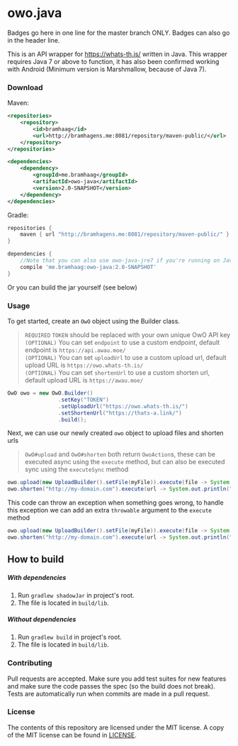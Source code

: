 # owo.java

Badges go here in one line for the master branch ONLY. Badges can also go in the
header line.

This is an API wrapper for https://whats-th.is/ written in Java. This wrapper 
requires Java 7 or above to function, it has also been confirmed working 
with Android (Minimum version is Marshmallow, because of Java 7).


### Download
Maven:
```xml
<repositories>
    <repository>
        <id>bramhaag</id>
        <url>http://bramhagens.me:8081/repository/maven-public/</url>
    </repository>
</repositories>

<dependencies>
    <dependency>
        <groupId>me.bramhaag</groupId>
        <artifactId>owo-java</artifactId>
        <version>2.0-SNAPSHOT</version>
    </dependency>
</dependencies>
```
Gradle:
```groovy
repositories {
    maven { url "http://bramhagens.me:8081/repository/maven-public/" }
}

dependencies {
    //Note that you can also use owo-java-jre7 if you're running on Java 7
    compile 'me.bramhaag:owo-java:2.0-SNAPSHOT'
}
```

Or you can build the jar yourself (see below)

### Usage

To get started, create an `OwO` object using the Builder class.

> `REQUIRED` `TOKEN` should be replaced with your own unique OwO API key  
> `(OPTIONAL)` You can set `endpoint` to use a custom endpoint, default
> endpoint is `https://api.awau.moe/`  
> `(OPTIONAL)` You can set `uploadUrl` to use a custom upload url, default
> upload URL is `https://owo.whats-th.is/`  
> `(OPTIONAL)` You can set `shortenUrl` to use a custom shorten url, default
> upload URL is `https://awau.moe/`

```java
OwO owo = new OwO.Builder()
                .setKey("TOKEN")
                .setUploadUrl("https://owo.whats-th.is/")
                .setShortenUrl("https://thats-a.link/")
                .build();
```

Next, we can use our newly created `owo` object to upload files and shorten urls
> `OwO#upload` and `OwO#shorten` both return `OwoAction`s, these can be executed
> async using the `execute` method, but can also be executed sync using the `executeSync` method
```java
owo.upload(new UploadBuilder().setFile(myFile)).execute(file -> System.out.println("Image URL: " + file.getUrl()));
owo.shorten("http://my-domain.com").execute(url -> System.out.println("Shortened link: " + url));
```

This code can throw an exception when something goes wrong, to handle this 
exception we can add an extra `throwable` argument to the `execute` method
```java
owo.upload(new UploadBuilder().setFile(myFile)).execute(file -> System.out.println("Image URL: " + file.getUrl(), throwable -> throwable.printStackTrace()));
owo.shorten("http://my-domain.com").execute(url -> System.out.println("Shortened link: " + url), throwable -> throwable.printStackTrace());
```

## How to build
##### With dependencies
1. Run `gradlew shadowJar` in project's root.
2. The file is located in `build/lib`.
##### Without dependencies
1. Run `gradlew build` in project's root.
2. The file is located in `build/lib`.

### Contributing

Pull requests are accepted. Make sure you add test suites for new features and
make sure the code passes the spec (so the build does not break). Tests are
automatically run when commits are made in a pull request.

### License

The contents of this repository are licensed under the MIT license. A
copy of the MIT license can be found in [LICENSE](https://github.com/bramhaag/owo.java/blob/master/LICENSE).